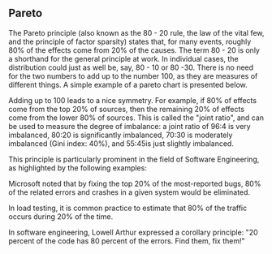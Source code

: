 
Pareto
------

The Pareto principle (also known as the 80 - 20 rule, the law of the vital few,
and the principle of factor sparsity) states that, for many events, roughly 80%
of the effects come from 20% of the causes. The term 80 - 20 is only a shorthand
for the general principle at work. In individual cases, the distribution could
just as well be, say, 80 - 10 or 80 -30. There is no need for the two numbers to
add up to the number 100, as they are measures of different things. A simple
example of a pareto chart is presented below.

Adding up to 100 leads to a nice symmetry. For example, if 80% of effects come
from the top 20% of sources, then the remaining 20% of effects come from the
lower 80% of sources. This is called the "joint ratio", and can be used to
measure the degree of imbalance: a joint ratio of 96:4 is very imbalanced, 80:20
is significantly imbalanced, 70:30 is moderately imbalanced (Gini index: 40%), and 55:45is just slightly imbalanced.

This principle is particularly prominent in the field of Software Engineering,
as highlighted by the following examples:

Microsoft noted that by fixing the top 20% of the most-reported bugs, 80% of the related errors and crashes in a given system would be eliminated.

In load testing, it is common practice to estimate that 80% of the traffic occurs during 20% of the time.

In software engineering, Lowell Arthur expressed a corollary principle: "20 percent of the code has 80 percent of the errors. Find them, fix them!"

